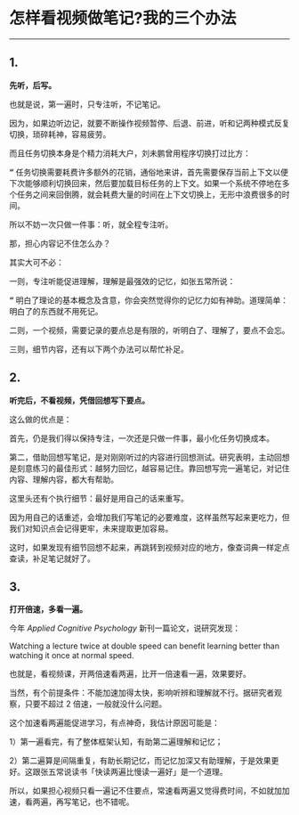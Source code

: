 # 怎样看视频做笔记?我的三个办法

------

## 1.

**先听，后写。**

也就是说，第一遍时，只专注听，不记笔记。

因为，如果边听边记，就要不断操作视频暂停、后退、前进，听和记两种模式反复切换，琐碎耗神，容易疲劳。

而且任务切换本身是个精力消耗大户，刘未鹏曾用程序切换打过比方：

**“** 任务切换需要耗费许多额外的花销，通俗地来讲，首先需要保存当前上下文以便下次能够顺利切换回来，然后要加载目标任务的上下文。如果一个系统不停地在多个任务之间来回倒腾，就会耗费大量的时间在上下文切换上，无形中浪费很多的时间。

所以不妨一次只做一件事：听，就全程专注听。

那，担心内容记不住怎么办？

其实大可不必：

一则，专注听能促进理解，理解是最强效的记忆，如张五常所说：

**“** 明白了理论的基本概念及含意，你会突然觉得你的记忆力如有神助。道理简单：明白了的东西就不用死记。

二则，一个视频，需要记录的要点总是有限的，听明白了、理解了，要点不会忘。

三则，细节内容，还有以下两个办法可以帮忙补足。

## 2.

**听完后，不看视频，凭借回想写下要点。**

这么做的优点是：

首先，仍是我们得以保持专注，一次还是只做一件事，最小化任务切换成本。

第二，借助回想写笔记，是对刚刚听过的内容进行回想测试。研究表明，主动回想是刻意练习的最佳形式：越努力回忆，越容易记住。靠回想写完一遍笔记，对记住内容、理解内容，都大有帮助。

这里头还有个执行细节：最好是用自己的话来重写。

因为用自己的话重述，会增加我们写笔记的必要难度，这样虽然写起来更吃力，但我们对知识点会记得更牢，未来提取更加容易。

这时，如果发现有细节回想不起来，再跳转到视频对应的地方，像查词典一样定点查读，补足笔记就好了。

## 3.

**打开倍速，多看一遍。**

今年 *Applied Cognitive Psychology* 新刊一篇论文，说研究发现：

Watching a lecture twice at double speed can benefit learning better than watching it once at normal speed.

也就是，看视频课，开两倍速看两遍，比开一倍速看一遍，效果要好。

当然，有个前提条件：不能加速加得太快，影响听辨和理解就不行。据研究者观察，只要不超过 2 倍速，一般就没什么问题。

这个加速看两遍能促进学习，有点神奇，我估计原因可能是：

1）第一遍看完，有了整体框架认知，有助第二遍理解和记忆；

2）第二遍算是间隔重复，有助长期记忆，而记忆加深又有助理解，于是效果更好。这跟张五常说读书「快读两遍比慢读一遍好」是一个道理。

所以，如果担心视频只看一遍记不住要点，常速看两遍又觉得费时间，不如就加加速，看两遍，再写笔记，也不错呢。